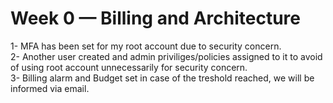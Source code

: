 # Week 0 — Billing and Architecture

1- MFA has been set for my root account due to security concern.  
2- Another user created and admin priviliges/policies assigned to it to avoid of using root account unnecessarily for security concern.    
3- Billing alarm and Budget set in case of the treshold reached, we will be informed via email.

